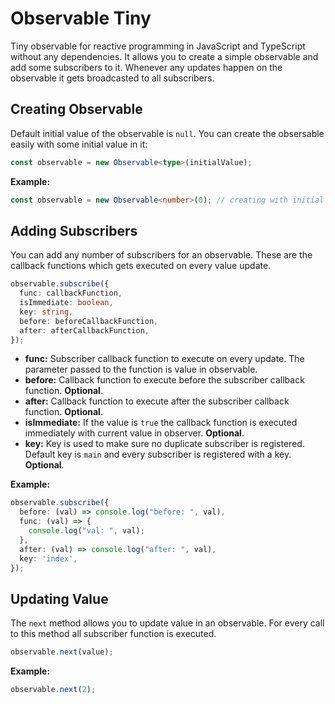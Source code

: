 # Observable Tiny

Tiny observable for reactive programming in JavaScript and TypeScript without any dependencies.
It allows you to create a simple observable and add some subscribers to it. Whenever any updates happen on the observable it gets broadcasted to all subscribers.

## Creating Observable

Default initial value of the observable is `null`. You can create the obsersable easily with some initial value in it:

```ts
const observable = new Observable<type>(initialValue);
```

**Example:**

```ts
const observable = new Observable<number>(0); // creating with initial value zero
```

## Adding Subscribers

You can add any number of subscribers for an observable. These are the callback functions which gets executed on every value update.

```ts
observable.subscribe({
  func: callbackFunction,
  isImmediate: boolean,
  key: string,
  before: beforeCallbackFunction,
  after: afterCallbackFunction,
});
```

* **func:** Subscriber callback function to execute on every update. The parameter passed to the function is value in observable.
* **before:** Callback function to execute before the subscriber callback function. **Optional**.
* **after:** Callback function to execute after the subscriber callback function. **Optional**.
* **isImmediate:** If the value is `true` the callback function is executed immediately with current value in observer. **Optional**.
* **key:** Key is used to make sure no duplicate subscriber is registered. Default key is `main` and every subscriber is registered with a key. **Optional**.

**Example:**

```ts
observable.subscribe({
  before: (val) => console.log("before: ", val),
  func: (val) => {
    console.log("val: ", val);
  },
  after: (val) => console.log("after: ", val),
  key: 'index',
});
```

## Updating Value

The `next` method allows you to update value in an observable. For every call to this method all subscriber function is executed.

```ts
observable.next(value);
```

**Example:**

```ts
observable.next(2);
```
